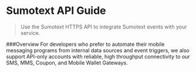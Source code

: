 Sumotext API Guide
=====

> Use the Sumotext HTTPS API to integrate Sumotext events with your service.

###Overview
For developers who prefer to automate their mobile messaging programs from internal data sources and event triggers, we also support API-only accounts with reliable, high throughput connectivity to our SMS, MMS, Coupon, and Mobile Wallet Gateways.